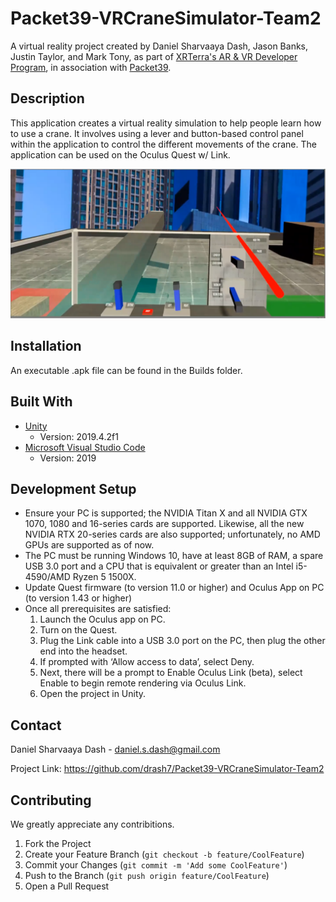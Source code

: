 # Packet39-VRCraneSimulator-Team2

A virtual reality project created by Daniel Sharvaaya Dash, Jason Banks, Justin Taylor, and Mark Tony, as part of [XRTerra's AR & VR Developer Program](https://xrterra.com/programs/developer/), in association with [Packet39](https://packet39.com/).

## Description

This application creates a virtual reality simulation to help people learn how to use a crane. It involves using a lever and button-based control panel within the application to control the different movements of the crane.
The application can be used on the Oculus Quest w/ Link. 

![](VRCraneSimulationScreenshot.png)

## Installation

An executable .apk file can be found in the Builds folder.

## Built With

* [Unity](https://unity.com/)
  * Version: 2019.4.2f1
* [Microsoft Visual Studio Code](https://code.visualstudio.com/)
  * Version: 2019

## Development Setup

  * Ensure your PC is supported; the NVIDIA Titan X and all NVIDIA GTX 1070, 1080 and 16-series cards are supported. Likewise, all the new NVIDIA RTX 20-series cards are also supported; unfortunately, no AMD GPUs are supported as of now.
  * The PC must be running Windows 10, have at least 8GB of RAM, a spare USB 3.0 port and a CPU that is equivalent or greater than an Intel i5-4590/AMD Ryzen 5 1500X.
  * Update Quest firmware (to version 11.0 or higher) and Oculus App on PC (to version 1.43 or higher)
  * Once all prerequisites are satisfied:
    1. Launch the Oculus app on PC.
    2. Turn on the Quest.
    3. Plug the Link cable into a USB 3.0 port on the PC, then plug the other end into the headset.
    4. If prompted with ‘Allow access to data’, select Deny.
    5. Next, there will be a prompt to Enable Oculus Link (beta), select Enable to begin remote rendering via Oculus Link.
    6. Open the project in Unity.
 
## Contact
 
Daniel Sharvaaya Dash - daniel.s.dash@gmail.com
 
Project Link: https://github.com/drash7/Packet39-VRCraneSimulator-Team2
 
## Contributing
 
We greatly appreciate any contribitions.
1. Fork the Project
2. Create your Feature Branch (`git checkout -b feature/CoolFeature`)
3. Commit your Changes (`git commit -m 'Add some CoolFeature'`)
4. Push to the Branch (`git push origin feature/CoolFeature`)
5. Open a Pull Request
 
 
 
 
 
